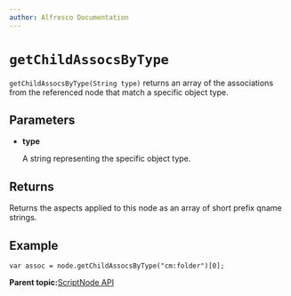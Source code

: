 ```yaml
---
author: Alfresco Documentation
---
```


# `getChildAssocsByType`

`getChildAssocsByType(String type)` returns an array of the associations from the referenced node that match a specific object type.

## Parameters

-   **type**

    A string representing the specific object type.


## Returns

Returns the aspects applied to this node as an array of short prefix qname strings.

## Example

```
var assoc = node.getChildAssocsByType("cm:folder")[0];
```

**Parent topic:**[ScriptNode API](../references/API-JS-ScriptNode.md)

